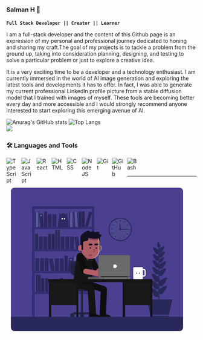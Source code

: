 ### Salman H 🐋

**`Full Stack Developer || Creator || Learner`** 

I am a full-stack developer and the content of this Github page is an expression of my personal and professional journey dedicated to honing and sharing my craft.The goal of my projects is to tackle a problem from the ground up, taking into consideration planning, designing, and testing to solve a particular problem or just to explore a creative idea.

It is a very exciting time to be a developer and a technology enthusiast. I am currently immersed in the world of AI image generation and exploring the latest tools and developments it has to offer. In fact, I was able to generate my current professional LinkedIn profile picture from a stable diffusion model that I trained with images of myself. These tools are becoming better every day and more accessible and I would strongly recommend anyone interested to start exploring this emerging avenue of AI.




![Anurag's GitHub stats](https://github-readme-stats.vercel.app/api?username=salman0112358&show_icons=true&theme=midnight-purple&card_width=500)
![Top Langs](https://github-readme-stats.vercel.app/api/top-langs/?username=salman0112358&layout=compact&theme=midnight-purple&card_width=500)
<br/>
![](https://komarev.com/ghpvc/?username=salman0112358&style=flat-square&color=blueviolet)


### 🛠️ Languages and Tools

<img align="left" alt="TypeScript" width="30px" style="padding-right:10px;" src="https://cdn.jsdelivr.net/gh/devicons/devicon/icons/typescript/typescript-plain.svg" />
<img align="left" alt="JavaScript" width="30px" style="padding-right:10px;" src="https://cdn.jsdelivr.net/gh/devicons/devicon/icons/javascript/javascript-plain.svg" />
<img align="left" alt="React" width="30px" style="padding-right:10px;" src="https://cdn.jsdelivr.net/gh/devicons/devicon/icons/react/react-original.svg" />
<img align="left" alt="HTML" width="30px" style="padding-right:10px;" src="https://cdn.jsdelivr.net/gh/devicons/devicon/icons/html5/html5-plain.svg" />
<img align="left" alt="CSS" width="30px" style="padding-right:10px;" src="https://cdn.jsdelivr.net/gh/devicons/devicon/icons/css3/css3-plain.svg" />
<img align="left" alt="NodeJS" width="30px" style="padding-right:10px;" src="https://cdn.jsdelivr.net/gh/devicons/devicon/icons/nodejs/nodejs-original.svg" />
<img align="left" alt="Git" width="30px" style="padding-right:10px;" src="https://cdn.jsdelivr.net/gh/devicons/devicon/icons/git/git-original.svg" />
<img align="left" alt="GitHub" width="30px" style="padding-right:10px;" src="https://cdn-icons-png.flaticon.com/512/5968/5968866.png" />
<img align="left" alt="Bash" width="30px" style="padding-right:10px;" src="https://community.infoblox.com/t5/image/serverpage/image-id/2195iA290BF7E3BA6064D/image-size/large/is-moderation-mode/true?v=v2&px=999" />
<br />

<br />
<hr>

<img src="./Assets/working.gif"/>
